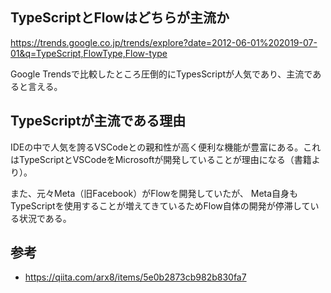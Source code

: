 ## TypeScriptとFlowはどちらが主流か

https://trends.google.co.jp/trends/explore?date=2012-06-01%202019-07-01&q=TypeScript,FlowType,Flow-type

Google Trendsで比較したところ圧倒的にTypesScriptが人気であり、主流であると言える。

## TypeScriptが主流である理由

IDEの中で人気を誇るVSCodeとの親和性が高く便利な機能が豊富にある。これはTypeScriptとVSCodeをMicrosoftが開発していることが理由になる（書籍より）。

また、元々Meta（旧Facebook）がFlowを開発していたが、 Meta自身もTypeScriptを使用することが増えてきているためFlow自体の開発が停滞している状況である。

## 参考

- https://qiita.com/arx8/items/5e0b2873cb982b830fa7
